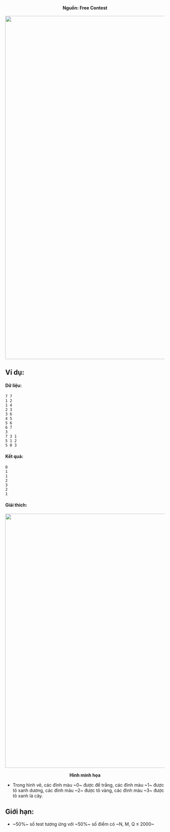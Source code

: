 **<center>Nguồn: Free Contest</center>**
<br>
<img src="/images/problems/1004/grcolor.svg" width=1080px>
## Ví dụ:
#### Dữ liệu:
```
7 7
1 2
1 4
2 3
3 6
4 5
5 6
6 7
3
7 3 1
5 1 2
5 0 3
```

#### Kết quả:
```
0
1
1
2
3
2
1
```

#### Giải thích:
<center><img src="/images/problems/1004/grcolor_2.png", width=800px></center>

**<center>Hình minh họa</center>**

- Trong hình vẽ, các đỉnh màu ~0~ được để trắng, các đỉnh màu ~1~ được tô xanh dương, các đỉnh màu ~2~ được tô vàng, các đỉnh màu ~3~ được tô xanh lá cây.

## Giới hạn:
- ~50\%~ số test tương ứng với ~50\%~ số điểm có ~N, M, Q ≤ 2000~